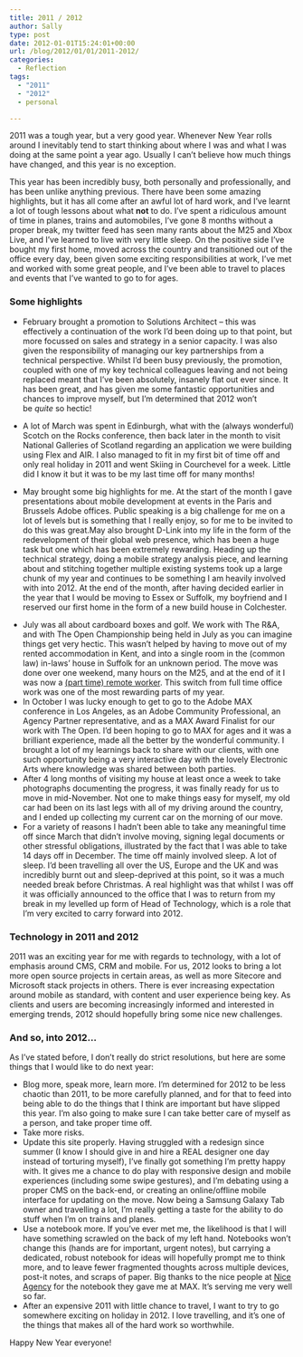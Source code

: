 ```yaml
---
title: 2011 / 2012
author: Sally
type: post
date: 2012-01-01T15:24:01+00:00
url: /blog/2012/01/01/2011-2012/
categories:
  - Reflection
tags:
  - "2011"
  - "2012"
  - personal

---
```

2011 was a tough year, but a very good year. Whenever New Year rolls around I inevitably tend to start thinking about where I was and what I was doing at the same point a year ago. Usually I can&#8217;t believe how much things have changed, and this year is no exception.

This year has been incredibly busy, both personally and professionally, and has been unlike anything previous. There have been some amazing highlights, but it has all come after an awful lot of hard work, and I&#8217;ve learnt a lot of tough lessons about what **not** to do. I&#8217;ve spent a ridiculous amount of time in planes, trains and automobiles, I&#8217;ve gone 8 months without a proper break, my twitter feed has seen many rants about the M25 and Xbox Live, and I&#8217;ve learned to live with very little sleep. On the positive side I&#8217;ve bought my first home, moved across the country and transitioned out of the office every day, been given some exciting responsibilities at work, I&#8217;ve met and worked with some great people, and I&#8217;ve been able to travel to places and events that I&#8217;ve wanted to go to for ages.

### Some highlights

  * February brought a promotion to Solutions Architect &#8211; this was effectively a continuation of the work I&#8217;d been doing up to that point, but more focussed on sales and strategy in a senior capacity. I was also given the responsibility of managing our key partnerships from a technical perspective. Whilst I&#8217;d been busy previously, the promotion, coupled with one of my key technical colleagues leaving and not being replaced meant that I&#8217;ve been absolutely, insanely flat out ever since. It has been great, and has given me some fantastic opportunities and chances to improve myself, but I&#8217;m determined that 2012 won&#8217;t be _quite_ so hectic!
  * A lot of March was spent in Edinburgh, what with the (always wonderful) Scotch on the Rocks conference, then back later in the month to visit National Galleries of Scotland regarding an application we were building using Flex and AIR. I also managed to fit in my first bit of time off and only real holiday in 2011 and went Skiing in Courchevel for a week. Little did I know it but it was to be my last time off for many months!

  * May brought some big highlights for me. At the start of the month I gave presentations about mobile development at events in the Paris and Brussels Adobe offices. Public speaking is a big challenge for me on a lot of levels but is something that I really enjoy, so for me to be invited to do this was great.May also brought D-Link into my life in the form of the redevelopment of their global web presence, which has been a huge task but one which has been extremely rewarding. Heading up the technical strategy, doing a mobile strategy analysis piece, and learning about and stitching together multiple existing systems took up a large chunk of my year and continues to be something I am heavily involved with into 2012. 
    At the end of the month, after having decided earlier in the year that I would be moving to Essex or Suffolk, my boyfriend and I reserved our first home in the form of a new build house in Colchester.</li> </ul> 
    
      * July was all about cardboard boxes and golf. We work with The R&A, and with The Open Championship being held in July as you can imagine things get very hectic. This wasn&#8217;t helped by having to move out of my rented accommodation in Kent, and into a single room in the (common law) in-laws&#8217; house in Suffolk for an unknown period. The move was done over one weekend, many hours on the M25, and at the end of it I was now a [(part time) remote worker][1]. This switch from full time office work was one of the most rewarding parts of my year.
      * In October I was lucky enough to get to go to the Adobe MAX conference in Los Angeles, as an Adobe Community Professional, an Agency Partner representative, and as a MAX Award Finalist for our work with The Open. I&#8217;d been hoping to go to MAX for ages and it was a brilliant experience, made all the better by the wonderful community. I brought a lot of my learnings back to share with our clients, with one such opportunity being a very interactive day with the lovely Electronic Arts where knowledge was shared between both parties.
      * After 4 long months of visiting my house at least once a week to take photographs documenting the progress, it was finally ready for us to move in mid-November. Not one to make things easy for myself, my old car had been on its last legs with all of my driving around the country, and I ended up collecting my current car on the morning of our move.
      * For a variety of reasons I hadn&#8217;t been able to take any meaningful time off since March that didn&#8217;t involve moving, signing legal documents or other stressful obligations, illustrated by the fact that I was able to take 14 days off in December. The time off mainly involved sleep. A lot of sleep. I&#8217;d been travelling all over the US, Europe and the UK and was incredibly burnt out and sleep-deprived at this point, so it was a much needed break before Christmas. A real highlight was that whilst I was off it was officially announced to the office that I was to return from my break in my levelled up form of Head of Technology, which is a role that I&#8217;m very excited to carry forward into 2012.
    
    ### Technology in 2011 and 2012
    
    2011 was an exciting year for me with regards to technology, with a lot of emphasis around CMS, CRM and mobile. For us, 2012 looks to bring a lot more open source projects in certain areas, as well as more Sitecore and Microsoft stack projects in others. There is ever increasing expectation around mobile as standard, with content and user experience being key. As clients and users are becoming increasingly informed and interested in emerging trends, 2012 should hopefully bring some nice new challenges.
    
    ### And so, into 2012&#8230;
    
    As I&#8217;ve stated before, I don&#8217;t really do strict resolutions, but here are some things that I would like to do next year:
    
      * Blog more, speak more, learn more. I&#8217;m determined for 2012 to be less chaotic than 2011, to be more carefully planned, and for that to feed into being able to do the things that I think are important but have slipped this year. I&#8217;m also going to make sure I can take better care of myself as a person, and take proper time off.
      * Take more risks.
      * Update this site properly. Having struggled with a redesign since summer (I know I should give in and hire a REAL designer one day instead of torturing myself), I&#8217;ve finally got something I&#8217;m pretty happy with. It gives me a chance to do play with responsive design and mobile experiences (including some swipe gestures), and I&#8217;m debating using a proper CMS on the back-end, or creating an online/offline mobile interface for updating on the move. Now being a Samsung Galaxy Tab owner and travelling a lot, I&#8217;m really getting a taste for the ability to do stuff when I&#8217;m on trains and planes.
      * Use a notebook more. If you&#8217;ve ever met me, the likelihood is that I will have something scrawled on the back of my left hand. Notebooks won&#8217;t change this (hands are for important, urgent notes), but carrying a dedicated, robust notebook for ideas will hopefully prompt me to think more, and to leave fewer fragmented thoughts across multiple devices, post-it notes, and scraps of paper. Big thanks to the nice people at <a href="http://www.niceagency.co.uk/" target="_blank">Nice Agency</a> for the notebook they gave me at MAX. It&#8217;s serving me very well so far.
      * After an expensive 2011 with little chance to travel, I want to try to go somewhere exciting on holiday in 2012. I love travelling, and it&#8217;s one of the things that makes all of the hard work so worthwhile.
    
    Happy New Year everyone!

 [1]: http://recordssoundthesame.com/blog/index.cfm/2011/12/19/Reflections-of-a-part-time-remote-worker